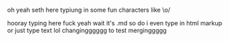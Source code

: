 oh yeah seth here typiung in some fun characters like \o/

hooray typing here fuck yeah
wait it's .md so do i even type in html markup or just type text lol
changingggggg to test merginggggg
